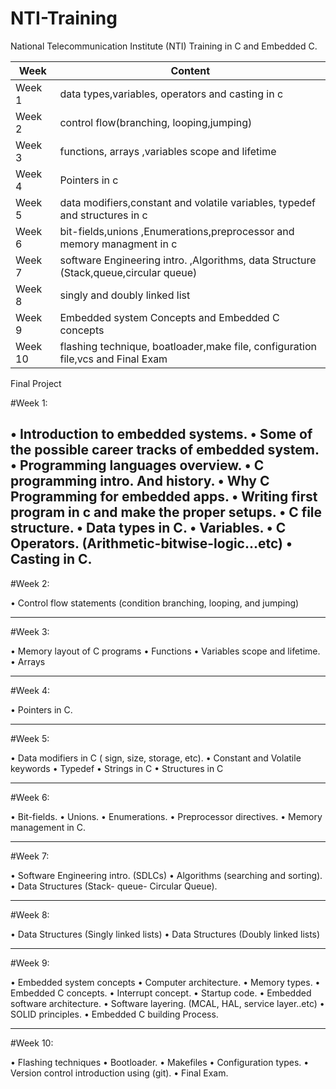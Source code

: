 # NTI-Training
National Telecommunication Institute (NTI) Training in C and Embedded C.



| Week  | Content |
| ------------- | ------------- |
| Week 1 | data types,variables, operators and casting  in c |
| Week 2 | control flow(branching, looping,jumping) |
| Week 3 | functions, arrays ,variables scope and lifetime  |
| Week 4 | Pointers in c  |
| Week 5 | data modifiers,constant and volatile variables, typedef and structures in c |
| Week 6 | bit-fields,unions ,Enumerations,preprocessor and memory managment in c |
| Week 7 | software Engineering intro. ,Algorithms, data Structure (Stack,queue,circular queue) |
| Week 8 | singly and doubly linked list  |
| Week 9 |Embedded system Concepts and Embedded C concepts  |
| Week 10 |  flashing technique, boatloader,make file, configuration file,vcs and Final Exam |
Final Project



#Week 1:

• Introduction to embedded systems. 
• Some of the possible career tracks of embedded system. 
• Programming languages overview. 
• C programming intro. And history. 
• Why C Programming for embedded apps. 
• Writing first program in c and make the proper setups. 
• C file structure. 
• Data types in C. 
• Variables. 
• C Operators. (Arithmetic-bitwise-logic...etc)
• Casting in C.
--------------------------------
#Week 2:

• Control flow statements (condition branching, looping, and jumping)

--------------------------------
#Week 3:

• Memory layout of C programs 
• Functions
• Variables scope and lifetime.
• Arrays

--------------------------------
#Week 4:

• Pointers in C.

--------------------------------
#Week 5:

• Data modifiers in C ( sign, size, storage, etc).
• Constant and Volatile keywords 
• Typedef 
• Strings in C
• Structures in C

--------------------------------
#Week 6:

• Bit-fields. 
• Unions. 
• Enumerations. 
• Preprocessor directives.
• Memory management in C.

--------------------------------
#Week 7:

• Software Engineering intro. (SDLCs) 
• Algorithms (searching and sorting).
• Data Structures (Stack- queue- Circular Queue).

--------------------------------
#Week 8:

• Data Structures (Singly linked lists) 
• Data Structures (Doubly linked lists)

--------------------------------
#Week 9:

• Embedded system concepts 
• Computer architecture.
• Memory types. 
• Embedded C concepts. 
• Interrupt concept. 
• Startup code. 
• Embedded software architecture. 
• Software layering. (MCAL, HAL, service layer..etc) 
• SOLID principles.
• Embedded C building Process.

--------------------------------
#Week 10:

• Flashing techniques 
• Bootloader. 
• Makefiles
• Configuration types.
• Version control introduction using (git).
• Final Exam.

